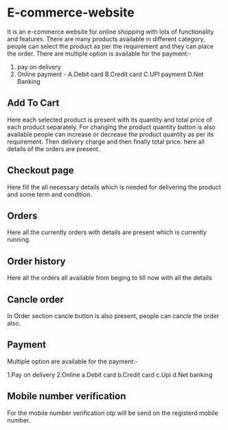 # E-commerce-website
It is an e-commerce website for online shopping with lots of functionality and features. There are many products available in different category, people can select the product as per the requirement and they can place the order. There are multiple option is available for the payment:-
1. pay on delivery
2. Online payment - A.Debit card  B.Credit card  C.UPI payment  D.Net Banking 

## Add To Cart

Here each selected product is present with its quantity and total price of each product separately. For changing the product quantity button is also available people can increase or decrease the product quantity as per its requirement. Then delivery charge and then finally total price. here all details of the orders are present.

## Checkout page
Here fill the all necessary details which is needed for delivering the product and some term and condition.

## Orders

Here all the currently orders with details are present which is currently running.

## Order history

Here all the orders all available from beging to till now with all the details

## Cancle order

In Order section cancle button is also present, people can cancle the order also.

## Payment 

Multiple option are available for the payment:-

1.Pay on delivery
2.Online
  a.Debit card
  b.Credit card
  c.Upi 
  d.Net banking
  
## Mobile number verification

For the mobile number verification otp will be send on the registerd mobile number.
